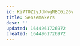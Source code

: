 ```yaml
---
id: Ki7TOZ2yJdNvgN8C6i26v
title: Sensemakers
desc: ''
updated: 1644961726972
created: 1644961726972
---
```


